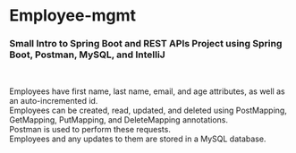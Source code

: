 # Employee-mgmt
<h3>Small Intro to Spring Boot and REST APIs Project using Spring Boot, Postman, MySQL, and IntelliJ</h3><br>

Employees have first name, last name, email, and age attributes, as well as an auto-incremented id.<br>
Employees can be created, read, updated, and deleted using PostMapping, GetMapping, PutMapping, and DeleteMapping annotations.<br>
Postman is used to perform these requests.<br>
Employees and any updates to them are stored in a MySQL database.<br>
